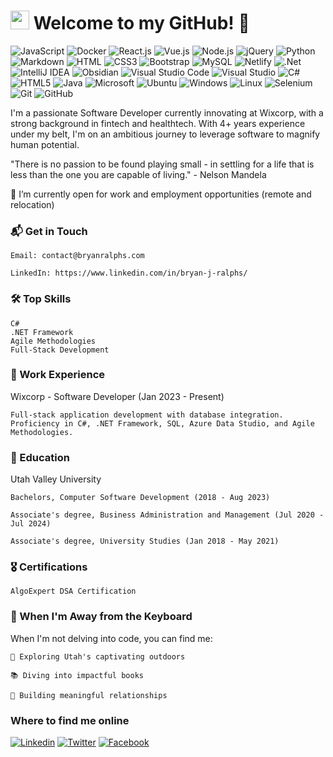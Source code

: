<h1><img src="https://emojis.slackmojis.com/emojis/images/1531849430/4246/blob-sunglasses.gif?1531849430" width="30"/>
Welcome to my GitHub! 🚀</h1>

![JavaScript](https://img.shields.io/badge/JavaScript-F7DF1E?style=flat-square&logo=javascript&logoColor=black)
![Docker](https://img.shields.io/badge/Docker-0CC1F3?style=flat-square&logo=docker&logoColor=white)
![React.js](https://img.shields.io/badge/React.js-0081CB?style=flat-square&logo=react&logoColor=61DAFB)
![Vue.js](https://img.shields.io/badge/Vue.js-35495E?style=flat-square&logo=vue.js&logoColor=4FC08D)
![Node.js](https://img.shields.io/badge/Node.js-43853D?style=flat-square&logo=node.js&logoColor=white)
![jQuery](https://img.shields.io/badge/jQuery-0769AD?style=flat-square&logo=jquery&logoColor=white)
![Python](https://img.shields.io/badge/Python-3776AB?style=flat-square&logo=python&logoColor=white)
![Markdown](https://img.shields.io/badge/Markdown-000000?style=flat-square&logo=markdown&logoColor=white)
![HTML](https://img.shields.io/badge/HTML5-E34F26?style=flat-square&logo=html5&logoColor=white)
![CSS3](https://img.shields.io/badge/CSS3-1572B6?style=flat-square&logo=css3&logoColor=white)
![Bootstrap](https://img.shields.io/badge/Bootstrap-563D7C?style=flat-square&logo=bootstrap&logoColor=white)
![MySQL](https://img.shields.io/badge/MySQL-005C84?style=flat-square&logo=mysql&logoColor=white)
![Netlify](https://img.shields.io/badge/Netlify-00C7B7?style=flat-square&logo=netlify&logoColor=white)
![.Net](https://img.shields.io/badge/.NET-5C2D91?style=flat-square&logo=.net&logoColor=white)
![IntelliJ IDEA](https://img.shields.io/badge/IntelliJIDEA-000000.svg?style=flat-square&logo=intellij-idea&logoColor=white)
![Obsidian](https://img.shields.io/badge/Obsidian-%23483699.svg?style=flat-square&logo=obsidian&logoColor=white)
![Visual Studio Code](https://img.shields.io/badge/Visual%20Studio%20Code-0078d7.svg?style=flat-square&logo=visual-studio-code&logoColor=white)
![Visual Studio](https://img.shields.io/badge/Visual%20Studio-5C2D91.svg?style=flat-square&logo=visual-studio&logoColor=white)
![C#](https://img.shields.io/badge/c%23-%23239120.svg?style=flat-square&logo=c-sharp&logoColor=white)
![HTML5](https://img.shields.io/badge/html5-%23E34F26.svg?style=flat-square&logo=html5&logoColor=white)
![Java](https://img.shields.io/badge/java-%23ED8B00.svg?style=flat-square&logo=openjdk&logoColor=white)
![Microsoft](https://img.shields.io/badge/Microsoft-0078D4?style=flat-square&logo=microsoft&logoColor=white)
![Ubuntu](https://img.shields.io/badge/Ubuntu-E95420?style=flat-square&logo=ubuntu&logoColor=white)
![Windows](https://img.shields.io/badge/Windows-0078D6?style=flat-square&logo=windows&logoColor=white)
![Linux](https://img.shields.io/badge/Linux-FCC624?style=flat-square&logo=linux&logoColor=black)
![Selenium](https://img.shields.io/badge/-selenium-%43B02A?style=flat-square&logo=selenium&logoColor=white)
![Git](https://img.shields.io/badge/git-%23F05033.svg?style=flat-square&logo=git&logoColor=white)
![GitHub](https://img.shields.io/badge/github-%23121011.svg?style=flat-square&logo=github&logoColor=white)
  

I'm a passionate Software Developer currently innovating at Wixcorp, with a strong background in fintech and healthtech. With 4+ years experience under my belt, I'm on an ambitious journey to leverage software to magnify human potential.

"There is no passion to be found playing small - in settling for a life that is less than the one you are capable of living." - Nelson Mandela

👯 I’m currently open for work and employment opportunities (remote and relocation)
  
### 📬 Get in Touch

    Email: contact@bryanralphs.com
    
    LinkedIn: https://www.linkedin.com/in/bryan-j-ralphs/
    

### 🛠️ Top Skills

    C#
    .NET Framework
    Agile Methodologies
    Full-Stack Development

### 💼 Work Experience
Wixcorp - Software Developer (Jan 2023 - Present)

    Full-stack application development with database integration.
    Proficiency in C#, .NET Framework, SQL, Azure Data Studio, and Agile Methodologies.

### 📜 Education

Utah Valley University

    Bachelors, Computer Software Development (2018 - Aug 2023)
    
    Associate's degree, Business Administration and Management (Jul 2020 - Jul 2024)
    
    Associate's degree, University Studies (Jan 2018 - May 2021)
    
### 🎖️ Certifications

    AlgoExpert DSA Certification
    
### 🍃 When I'm Away from the Keyboard

When I'm not delving into code, you can find me:

    🌄 Exploring Utah's captivating outdoors
    
    📚 Diving into impactful books
    
    🤝 Building meaningful relationships

### Where to find me online

[![Linkedin](https://img.shields.io/badge/LinkedIn-0077B5?style=flat-square&logo=linkedin&logoColor=white)](https://www.linkedin.com/in/bryan-j-ralphs/) 
[![Twitter](https://img.shields.io/badge/Twitter-1DA1F2?style=flat-square&logo=twitter&logoColor=white)](https://twitter.com/Ralphs_Grocery) 
[![Facebook](https://img.shields.io/badge/Facebook-1877F2?style=flat-square&logo=facebook&logoColor=white)](https://www.facebook.com/bryan.ralphs.3/) 
